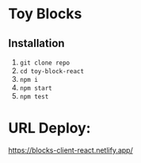 # Toy Blocks

## Installation

1. `git clone repo`
2. `cd toy-block-react`
3. `npm i`
4. `npm start`
5. `npm test`

# URL Deploy:
https://blocks-client-react.netlify.app/